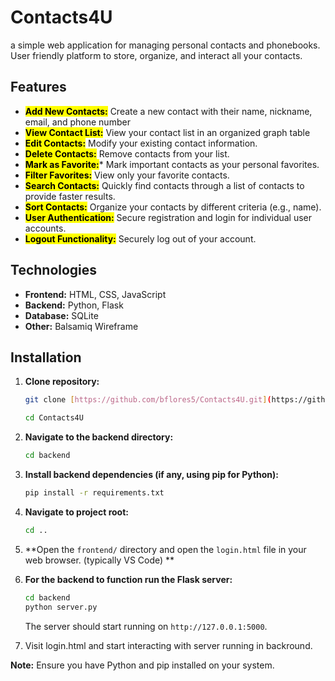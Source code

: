 # Contacts4U
a simple web application for managing personal contacts and phonebooks. User friendly platform to store, organize, and interact all your contacts.

## Features
* <mark style="background: yellow" >**Add New Contacts:**</mark> Create a new contact with their name, nickname, email, and phone number
* <mark style="background: yellow" >**View Contact List:**</mark>  View your contact list in an organized graph table
* <mark style="background: yellow" >**Edit Contacts:**</mark> Modify your existing contact information.
* <mark style="background: yellow" >**Delete Contacts:**</mark>  Remove contacts from your list.
* <mark style="background: yellow" >**Mark as Favorite:**</mark>* Mark important contacts as your personal favorites.
* <mark style="background: yellow" >**Filter Favorites:**</mark> View only your favorite contacts.
* <mark style="background: yellow" >**Search Contacts:**</mark> Quickly find contacts through a list of contacts to provide faster results.
* <mark style="background: yellow" >**Sort Contacts:**</mark> Organize your contacts by different criteria (e.g., name).
* <mark style="background: yellow" >**User Authentication:**</mark> Secure registration and login for individual user accounts.
* <mark style="background: yellow" >**Logout Functionality:**</mark> Securely log out of your account.

## Technologies
* **Frontend:** HTML, CSS, JavaScript
* **Backend:** Python, Flask
* **Database:** SQLite
* **Other:** Balsamiq Wireframe

## Installation

1. **Clone repository:**
   ```bash
   git clone [https://github.com/bflores5/Contacts4U.git](https://github.com/bflores5/Contacts4U.git)
   
   cd Contacts4U
   ```

2. **Navigate to the backend directory:**
   ```bash
   cd backend
   ```

3. **Install backend dependencies (if any, using pip for Python):**
   ```bash
   pip install -r requirements.txt
   ```

4. **Navigate to project root:**
   ```bash
   cd ..
   ```

5. **Open the `frontend/` directory and open the `login.html` file in your web browser. (typically VS Code) **

6. **For the backend to function run the Flask server:**
   ```bash
   cd backend
   python server.py
   ```
   The server should start running on `http://127.0.0.1:5000`.

7. Visit login.html and start interacting with server running in backround.

**Note:** Ensure you have Python and pip installed on your system.
